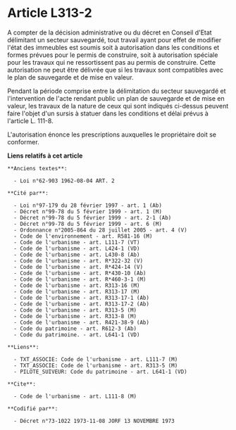 # Article L313-2

A compter de la décision administrative ou du décret en Conseil d'Etat délimitant un secteur sauvegardé, tout travail ayant
pour effet de modifier l'état des immeubles est soumis soit à autorisation dans les conditions et formes prévues pour le
permis de construire, soit à autorisation spéciale pour les travaux qui ne ressortissent pas au permis de construire. Cette
autorisation ne peut être délivrée que si les travaux sont compatibles avec le plan de sauvegarde et de mise en valeur.

Pendant la période comprise entre la délimitation du secteur sauvegardé et l'intervention de l'acte rendant public un plan de
sauvegarde et de mise en valeur, les travaux de la nature de ceux qui sont indiqués ci-dessus peuvent faire l'objet d'un
sursis à statuer dans les conditions et délai prévus à l'article L. 111-8.

L'autorisation énonce les prescriptions auxquelles le propriétaire doit se conformer.

**Liens relatifs à cet article**

	**Anciens textes**:

	  - Loi n°62-903 1962-08-04 ART. 2

	**Cité par**:

	  - Loi n°97-179 du 28 février 1997 - art. 1 (Ab)
	  - Décret n°99-78 du 5 février 1999 - art. 1 (M)
	  - Décret n°99-78 du 5 février 1999 - art. 2-1 (Ab)
	  - Décret n°99-78 du 5 février 1999 - art. 6 (M)
	  - Ordonnance n°2005-864 du 28 juillet 2005 - art. 4 (V)
	  - Code de l'environnement - art. R581-16 (M)
	  - Code de l'urbanisme - art. L111-7 (VT)
	  - Code de l'urbanisme - art. L424-1 (VD)
	  - Code de l'urbanisme - art. L430-8 (Ab)
	  - Code de l'urbanisme - art. R*322-32 (V)
	  - Code de l'urbanisme - art. R*424-14 (V)
	  - Code de l'urbanisme - art. R*430-10 (Ab)
	  - Code de l'urbanisme - art. R*460-3-1 (M)
	  - Code de l'urbanisme - art. R313-16 (M)
	  - Code de l'urbanisme - art. R313-17 (M)
	  - Code de l'urbanisme - art. R313-17-1 (Ab)
	  - Code de l'urbanisme - art. R313-17-2 (Ab)
	  - Code de l'urbanisme - art. R313-5 (M)
	  - Code de l'urbanisme - art. R313-8 (M)
	  - Code de l'urbanisme - art. R421-38-9 (Ab)
	  - Code du patrimoine - art. R612-3 (Ab)
	  - Code du patrimoine. - art. L641-1 (VD)

	**Liens**:

	  - TXT_ASSOCIE: Code de l'urbanisme - art. L111-7 (M)
	  - TXT_ASSOCIE: Code de l'urbanisme - art. R313-5 (M)
	  - PILOTE_SUIVEUR: Code du patrimoine - art. L641-1 (VD)

	**Cite**:

	  - Code de l'urbanisme - art. L111-8 (M)

	**Codifié par**:

	  - Décret n°73-1022 1973-11-08 JORF 13 NOVEMBRE 1973
